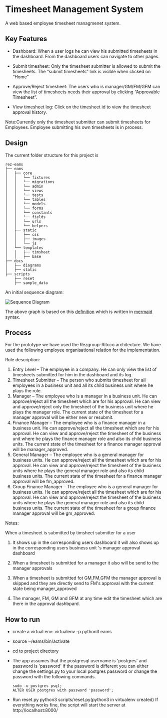 # Timesheet Management System
	
A web based employee timesheet managmenet system.

## Key Features

*	Dashboard: When a user logs he can view his submitted timesheets in the dashboard. From the dashboard users can navigate to other pages.

*	Submit timesheet: Only the timesheet submitter is allowed to submit the timesheets. The “submit timesheets” link is visible when clicked on “Home”

*	Approve/Reject timesheet: The users who is manager/GM/FM/GFM can view the list of timesheets needs their approval by clicking “Approvable Timesheet”.

* View timesheet log: Click on the timesheet id to view the timesheet approval history.


Note:Currently only the timesheet submitter can submit timesheets for Employees. Employee submitting his own timesheets is in process.

## Design

The current folder structure for this project is

	rez-eams
	├── eams
	│   ├── core
	│   │   └── fixtures
	│   │   └── migrations
	│   │   └── admin
	│   │   └── views
	│   │   └── tests
	│   │   └── tables
	│   │   └── models
	│   │   └── forms
	│   │   └── constants
	│   │   └── fields
	│   │   └── urls
	│   │   └── helpers
	│   ├── static
	│   │   ├── css
	│   │   ├── images
	│   │   └── js
	│   └── templates
	│   │   ├── timsheet
	│   │   ├── base
	├── docs
	│   ├── diagrams
	│   ├── static
	├── scripts
	    ├── reset
	    ├── sample_data
	
An initial sequence diagram:

![Sequence Diagram](docs/static/sequence.mmd.png)

The above graph is based on this [definition](docs/diagrams/sequence.mmd) which is written in [mermaid](https://knsv.github.io/mermaid/#mermaid-cli) syntax.

## Process

For the prototype we have used the Rezgroup-Ritcco architecture. We have used the following employee organisational relation for the implementation.

Role description:
	
1. Entry Level – The employee in a company. He can only view the list of timesheets submitted for him in the dashboard and its log.
2. Timesheet Submitter – The person who submits timesheet for all employees in a business unit and all its child business unit where he plays the role.
3. Manager – The employee who is a manager in a business unit. He can approve/reject all the timesheet which are for his approval. He can view and approve/reject only the timesheet of the business unit where he plays the manager role. The current state of the timesheet for a manager approval will be either new or resubmit.
4. Finance Manager – The employee who is a finance manager in a business unit. He can approve/reject all the timesheet which are for his approval. He can view and approve/reject the timesheet of the business unit where he plays the finance manager role and also its child business units. The current state of the timesheet for a finance manager approval will be manager_approved.
5. General Manager – The employee who is a general manager for business units. He can approve/reject all the timesheet which are for his approval. He can view and approve/reject the timesheet of the business units where he plays the general manager role and also its child business units. The current state of the timesheet for a finance manager approval will be fm_approved.
6. Group Finance Manager – The employee who is a general manager for business units. He can approve/reject all the timesheet which are for his approval. He can view and approve/reject the timesheet of the business units where he plays the general manager role and also its child business units. The current state of the timesheet for a group finance manager approval will be gm_approved.

Notes:

When a timesheet is submitted by timsheet submitter for a user
	
1. It shows up in the corresponding users dashboard it will also shows up in the corresponding users business unit 's manager approval dashboard 
	
2. When a timesheet is submitted for a manager it also will be send to the manager approvals
	
3. When a timesheet is submitted fot GM,FM,GFM the manager approval is skipped and they are directly send to FM's approval with the current state being manager_approved
	
4. The manager, FM, GM and GFM at any time edit the timesheet which are there in the approval dashbpard.

## How to run

* create a virtual env: virtualenv -p python3 eams
* source ~/eams/bin/activate
* cd to project directory
* The app assumes that the postgresql username is 'postgres' and password is 'password' if the password is different you can either change the settings.py to your local postgres password or change the password with the following commands.

      sudo -u postgres psql; 
      ALTER USER postgres with password 'password';
* Run reset.py
      python3 scripts/reset.py(python3 in virtualenv created)
  If everything works fine, the script will start the server at http://localhost:8000/






